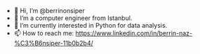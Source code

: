 - 👋 Hi, I’m @berrinonsiper
- 👀 I’m a computer engineer from Istanbul.
- 🌱 I’m currently interested in Python for data analysis.
- 📫 How to reach me: https://www.linkedin.com/in/berrin-naz-%C3%B6nsiper-11b0b2b4/
